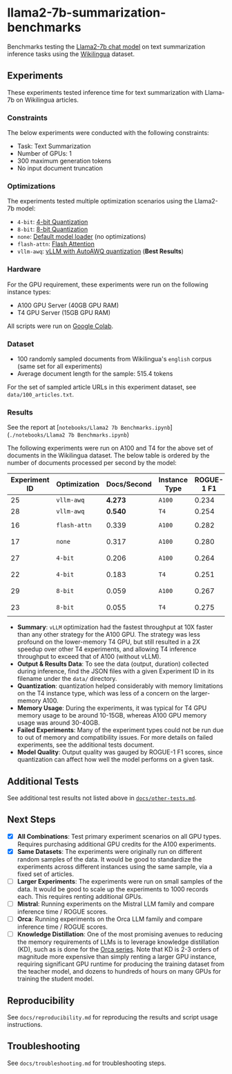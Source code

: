 # llama2-7b-summarization-benchmarks

Benchmarks testing the [Llama2-7b chat model](https://huggingface.co/meta-llama/Llama-2-7b-chat-hf)
on text summarization inference tasks using the [Wikilingua](https://huggingface.co/datasets/wiki_lingua)
dataset.

## Experiments

These experiments tested inference time for text summarization with Llama-7b on Wikilingua articles.

### Constraints

The below experiments were conducted with the following constraints:

 - Task: Text Summarization
 - Number of GPUs: 1
 - 300 maximum generation tokens
 - No input document truncation

### Optimizations

The experiments tested multiple optimization scenarios using the Llama2-7b model:

 - `4-bit`: [4-bit Quantization](https://huggingface.co/blog/4bit-transformers-bitsandbytes)
 - `8-bit`: [8-bit Quantization](https://huggingface.co/blog/hf-bitsandbytes-integration)
 - `none`: [Default model loader](https://huggingface.co/docs/transformers/main/model_doc/llama2) (no optimizations)
 - `flash-attn`: [Flash Attention](https://huggingface.co/docs/transformers/perf_infer_gpu_one#flashattention-2)
 - `vllm-awq`: [vLLM with AutoAWQ quantization](https://docs.vllm.ai/en/latest/quantization/auto_awq.html) (**Best Results**)

### Hardware

For the GPU requirement, these experiments were run on the following instance types:

 - A100 GPU Server (40GB GPU RAM)
 - T4 GPU Server (15GB GPU RAM)

All scripts were run on [Google Colab](https://colab.research.google.com/drive/1H9rehbj9naQ-req4P0xRxFch3PxIklSZ#scrollTo=PFHXYM-S1QqG).

### Dataset

 - 100 randomly sampled documents from Wikilingua's `english` corpus (same set for all experiments)
 - Average document length for the sample: 515.4 tokens

For the set of sampled article URLs in this experiment dataset, see `data/100_articles.txt`.

### Results

See the report at [`notebooks/Llama2 7b Benchmarks.ipynb`](`./notebooks/Llama2 7b Benchmarks.ipynb`)

The following experiments were run on A100 and T4 for the above set of documents in the Wikilingua dataset.
The below table is ordered by the number of documents processed per second by the model:

| Experiment ID | Optimization | Docs/Second | Instance Type | ROGUE-1 F1 | Experiment Script                          |
|---------------|--------------|-------------|---------------|------------|--------------------------------------------|
| 25            | `vllm-awq`   | **4.273**   | `A100`        | 0.234      | `run_llama2_7b_vllm.py`                    |
| 28            | `vllm-awq`   | **0.540**   | `T4`          | 0.254      | `run_llama2_7b_vllm.py`                    |
| 16            | `flash-attn` | 0.339       | `A100`        | 0.282      | `run_llama2_7b.py --experiment=flash-attn` |
| 17            | `none`       | 0.317       | `A100`        | 0.280      | `run_llama2_7b.py --experiment=default`    |
| 27            | `4-bit`      | 0.206       | `A100`        | 0.264      | `run_llama2_7b.py --experiment=4-bit`      |
| 22            | `4-bit`      | 0.183       | `T4`          | 0.251      | `run_llama2_7b.py --experiment=4-bit`      |
| 29            | `8-bit`      | 0.059       | `A100`        | 0.267      | `run_llama2_7b.py --experiment=8-bit`      |
| 23            | `8-bit`      | 0.055       | `T4`          | 0.275      | `run_llama2_7b.py --experiment=8-bit`      |

 - **Summary**: `vLLM` optimization had the fastest throughput at 10X faster than any other strategy
   for the A100 GPU. The strategy was less profound on the lower-memory T4 GPU, but still resulted
   in a 2X speedup over other T4 experiments, and allowing T4 inference throughput to exceed that of A100 (without vLLM).
 - **Output & Results Data**: To see the data (output, duration) collected during inference, 
   find the JSON files with a given Experiment ID in its filename under the `data/` directory.
 - **Quantization**: quantization helped considerably with memory limitations on the
   T4 instance type, which was less of a concern on the larger-memory A100.
 - **Memory Usage**: During the experiments, it was typical for T4 GPU memory
   usage to be around 10-15GB, whereas A100 GPU memory usage was around 30-40GB.
 - **Failed Experiments**: Many of the experiment types could not be run due to out of memory and compatibility issues. 
   For more details on failed experiments, see the additional tests document.
 - **Model Quality**: Output quality was gauged by ROGUE-1 F1 scores, since quantization can affect how well
   the model performs on a given task.

## Additional Tests

See additional test results not listed above in [`docs/other-tests.md`](`./docs/other-tests.md`).

## Next Steps

 - [x] **All Combinations**: Test primary experiment scenarios on all GPU types. Requires purchasing additional GPU credits for the A100 experiments.
 - [x] **Same Datasets**: The experiments were originally run on different random samples of the data. It would be good to standardize the experiments across different instances using the same sample, via a fixed set of articles.
 - [ ] **Larger Experiments**: The experiments were run on small samples of the data. It would be good to scale up the experiments to 1000 records each. This requires renting additional GPUs.
 - [ ] **Mistral**: Running experiments on the Mistral LLM family and compare inference time / ROGUE scores.
 - [ ] **Orca**: Running experiments on the Orca LLM family and compare inference time / ROGUE scores.
 - [ ] **Knowledge Distillation**: One of the most promising avenues to reducing the memory requirements of LLMs is to leverage knowledge distillation (KD), such as is done for the [Orca series](https://arxiv.org/abs/2306.02707). Note that KD is 2-3 orders of magnitude more expensive than simply renting a larger GPU instance, requiring significant GPU runtime for producing the training dataset from the teacher model, and dozens to hundreds of hours on many GPUs for training the student model.

## Reproducibility

See `docs/reproducibility.md` for reproducing the results and script usage instructions.

## Troubleshooting

See `docs/troubleshooting.md` for troubleshooting steps.
